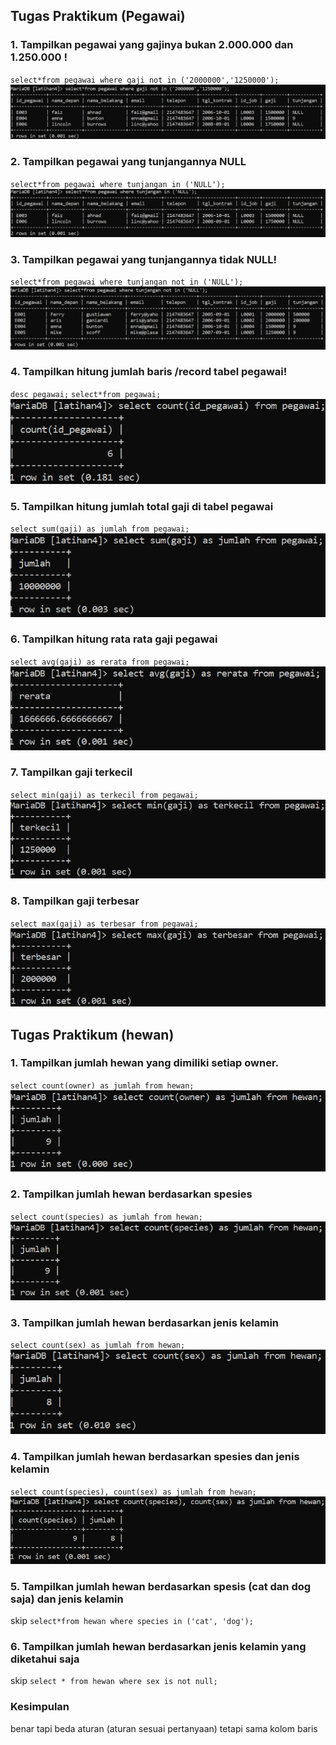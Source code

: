 ## **Tugas Praktikum (Pegawai)**

### 1. Tampilkan pegawai yang gajinya bukan 2.000.000 dan 1.250.000 !

`select*from pegawai where gaji not in ('2000000','1250000');`
![pegawai](pegawai/a1.png)

### 2. Tampilkan pegawai yang tunjangannya NULL

`select*from pegawai where tunjangan in ('NULL');`
![p1](pegawai/a2.png)

### 3. Tampilkan pegawai yang tunjangannya tidak NULL!

`select*from pegawai where tunjangan not in ('NULL');`
![p1](pegawai/a3.png)

### 4. Tampilkan hitung jumlah baris /record tabel pegawai!

`desc pegawai;`
`select*from pegawai;`
![p1](pegawai/a4.png)

### 5. Tampilkan hitung jumlah total gaji di tabel pegawai

`select sum(gaji) as jumlah from pegawai;`
![p1](pegawai/a5.png)

### 6. Tampilkan hitung rata rata gaji pegawai

`select avg(gaji) as rerata from pegawai;`
![p1](pegawai/a6.png)

### 7. Tampilkan gaji terkecil

`select min(gaji) as terkecil from pegawai;`
![p1](pegawai/a7.png)

### 8. Tampilkan gaji terbesar

`select max(gaji) as terbesar from pegawai;`
![p1](pegawai/a8.png)

## **Tugas Praktikum (hewan)**

### 1. Tampilkan jumlah hewan yang dimiliki setiap owner.

`select count(owner) as jumlah from hewan;`
![p1](hewan/b1.png)

### 2. Tampilkan jumlah hewan berdasarkan spesies

`select count(species) as jumlah from hewan;`
![p1](hewan/b2.png)

### 3. Tampilkan jumlah hewan berdasarkan jenis kelamin

`select count(sex) as jumlah from hewan;`
![p1](hewan/b3.png)

### 4. Tampilkan jumlah hewan berdasarkan spesies dan jenis kelamin

`select count(species), count(sex) as jumlah from hewan;`
![p1](hewan/b4.png)

### 5. Tampilkan jumlah hewan berdasarkan spesis (cat dan dog saja) dan jenis kelamin

skip
`select*from hewan where species in ('cat', 'dog');`

### 6. Tampilkan jumlah hewan berdasarkan jenis kelamin yang diketahui saja

skip
`select * from hewan where sex is not null;`

### Kesimpulan

benar tapi beda aturan (aturan sesuai pertanyaan) tetapi sama kolom baris